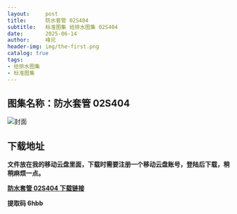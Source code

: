 ```yaml
---
layout:     post
title:      防水套管 02S404
subtitle:   标准图集 给排水图集 02S404
date:       2025-06-14
author:     峰兄
header-img: img/the-first.png
catalog: true
tags:
- 给排水图集
- 标准图集
---
```

## 图集名称：防水套管 02S404
![封面](https://pic1.imgdb.cn/item/684c06d858cb8da5c84ae1e0.jpg)


## 下载地址 ##
**文件放在我的移动云盘里面，下载时需要注册一个移动云盘账号，登陆后下载，稍稍麻烦一点。**  
  
[**防水套管 02S404 下载链接**](https://caiyun.139.com/w/i/2nQQUiPf5mK4c)


**提取码 6hbb**

